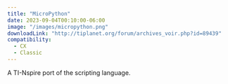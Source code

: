 ```yaml
---
title: "MicroPython"
date: 2023-09-04T00:10:00-06:00
image: "/images/micropython.png"
downloadLink: "http://tiplanet.org/forum/archives_voir.php?id=89439"
compatibility:
  - CX
  - Classic
---
```


A TI-Nspire port of the scripting language.